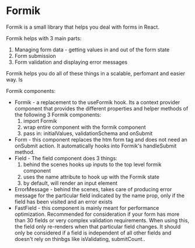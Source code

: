 # Formik

Formik is a small library that helps you deal with forms in React.

Formik helps with 3 main parts:

1. Managing form data - getting values in and out of the form state
2. Form submission
3. Form validation and displaying error messages

Formik helps you do all of these things in a scalable, perfomant and easier way.
ls

Formik components:
* Formik - a replacement to the useFormik hook. Its a context provider component that provides the different properties and helper methods of the following 3 Formik components:
  1. import Formik
  2. wrap entire component with the formik component
  3. pass in: initialValues, validationSchema and onSubmit
* Form - this component replaces the htm form tag and does not need an onSubmit action. It automatically hooks into Formik's handleSubmit method.
* Field - The field component does 3 things:
  1. behind the scenes hooks up inputs to the top level formik component
  2. uses the name attribute to hook up with the Formik state
  3. by default, will render an input element
* ErrorMessage - behind the scenes, takes care of producing error message for the particular field indicated by the name prop, only if the field has been visited and an error exists
* FastField - this component is mainly meant for performance optimization. Recommended for consideration if your form has more than 30 fields or very complex validation requirements. When using this, the field only re-renders when that particular field changes. It should only be considered if a field is independent of all other fields and doesn't rely on thinbgs like isValidating, submitCount..
